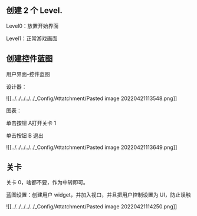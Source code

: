 ## 创建 2 个 Level.

Level0：放置开始界面

Level1：正常游戏画面



##  创建控件蓝图

用户界面-控件蓝图

设计器：

![[../../../../../_Config/Attatchment/Pasted image 20220421113548.png]]

图表：

单击按钮 A打开关卡 1

单击按钮 B 退出

![[../../../../../_Config/Attatchment/Pasted image 20220421113649.png]]


## 关卡

关卡 0，啥都不要，作为中转即可。

蓝图设置：创建用户 widget，并加入视口，并且把用户控制设置为 UI，防止误触

![[../../../../../_Config/Attatchment/Pasted image 20220421114250.png]]








